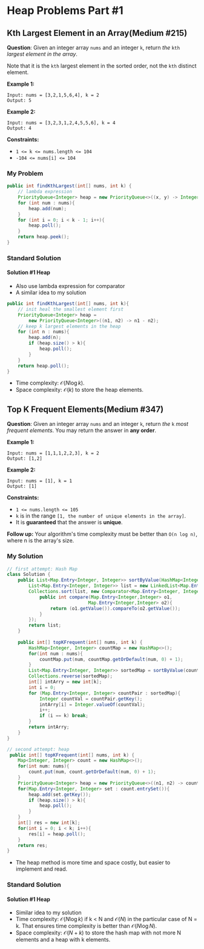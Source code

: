 # Heap Problems Part #1

## Kth Largest Element in an Array(Medium #215)

**Question**: Given an integer array `nums` and an integer `k`, return *the* `kth` *largest element in the array*.

Note that it is the `kth` largest element in the sorted order, not the `kth` distinct element.

**Example 1:**

```
Input: nums = [3,2,1,5,6,4], k = 2
Output: 5
```

**Example 2:**

```
Input: nums = [3,2,3,1,2,4,5,5,6], k = 4
Output: 4
```

**Constraints:**

-   `1 <= k <= nums.length <= 104`
-   `-104 <= nums[i] <= 104`

### My Problem

```java
public int findKthLargest(int[] nums, int k) {
    // lambda expression
    PriorityQueue<Integer> heap = new PriorityQueue<>((x, y) -> Integer.compare(y, x));
    for (int num : nums){
        heap.add(num);
    }
    for (int i = 0; i < k - 1; i++){
        heap.poll();
    }
    return heap.peek();
}
```

### Standard Solution

#### Solution #1 Heap

*   Also use lambda expression for comparator
*   A similar idea to my solution

```java
public int findKthLargest(int[] nums, int k){
    // init heal the smallest element first
    PriorityQueue<Integer> heap = 
        new PriorityQueue<Integer>((n1, n2) -> n1 - n2);
    // keep k largest elements in the heap
    for (int n : nums){
        heap.add(n);
        if (heap.size() > k){
            heap.poll();
        }
    }
    return heap.poll();
}
```

*   Time complexity: $\mathcal{O}(N \log k)$.
*   Space complexity: $\mathcal{O}(k)$ to store the heap elements.

## Top K Frequent Elements(Medium #347)

**Question**: Given an integer array `nums` and an integer `k`, return *the* `k` *most frequent elements*. You may return the answer in **any order**.

**Example 1:**

```
Input: nums = [1,1,1,2,2,3], k = 2
Output: [1,2]
```

**Example 2:**

```
Input: nums = [1], k = 1
Output: [1] 
```

**Constraints:**

-   `1 <= nums.length <= 105`
-   `k` is in the range `[1, the number of unique elements in the array]`.
-   It is **guaranteed** that the answer is **unique**.

**Follow up:** Your algorithm's time complexity must be better than `O(n log n)`, where n is the array's size.

### My Solution

```java
// first attempt: Hash Map
class Solution {
    public List<Map.Entry<Integer, Integer>> sortByValue(HashMap<Integer, Integer> hm){
        List<Map.Entry<Integer, Integer>> list = new LinkedList<Map.Entry<Integer,Integer>>(hm.entrySet());
        Collections.sort(list, new Comparator<Map.Entry<Integer, Integer>>(){
            public int compare(Map.Entry<Integer,Integer> o1,
                              Map.Entry<Integer,Integer> o2){
                return (o1.getValue()).compareTo(o2.getValue());
            }
        });
        return list;
    }
    
    public int[] topKFrequent(int[] nums, int k) {
        HashMap<Integer, Integer> countMap = new HashMap<>();
        for(int num : nums){
            countMap.put(num, countMap.getOrDefault(num, 0) + 1);
        }
        List<Map.Entry<Integer, Integer>> sortedMap = sortByValue(countMap);
        Collections.reverse(sortedMap);
        int[] intArry = new int[k];
        int i = 0;
        for (Map.Entry<Integer, Integer> countPair : sortedMap){
            Integer countVal = countPair.getKey();
            intArry[i] = Integer.valueOf(countVal);
            i++;
            if (i == k) break;
        }
        return intArry;
    }
}
```

```java
// second attempt: heap
 public int[] topKFrequent(int[] nums, int k) {
    Map<Integer, Integer> count = new HashMap<>();
    for(int num: nums){
        count.put(num, count.getOrDefault(num, 0) + 1);
    }
    PriorityQueue<Integer> heap = new PriorityQueue<>((n1, n2) -> count.get(n1) - count.get(n2));
    for(Map.Entry<Integer, Integer> set : count.entrySet()){
        heap.add(set.getKey());
        if (heap.size() > k){
            heap.poll();
        }
    }
    int[] res = new int[k];
    for(int i = 0; i < k; i++){
        res[i] = heap.poll();
    }
    return res;
}
```

*   The heap method is more time and space costly, but easier to implement and read.

### Standard Solution

#### Solution #1 Heap

*   Similar idea to my solution
*   Time complexity: $\mathcal{O}(N \log k)$ if k < N and $\mathcal{O}(N)$ in the particular case of N = k. That ensures time complexity is better than $\mathcal{O}(N \log N)$.
*   Space complexity: $\mathcal{O}(N + k)$ to store the hash map with not more N elements and a heap with k elements.